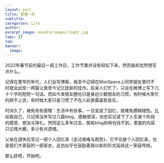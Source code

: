 ```yaml
---
layout: post
title: 普通一天
subtitle: 
categories: Life
author: 
excerpt_image: assets/images/light.jpg
tags: []
top: 
banner:
  image: 
---
```


2022年春节前的最后一周工作日，工作节奏并没有轻松下来，然而我却忽然想写点什么。

记得在更早的年代，人们会写博客，我至今记得在MsnSpace上同学朋友里时不时就会出现一两篇让我至今记忆犹新的佳作。后来人们忙了，只会在微博上写下几十个字的短短一句话。而如今发朋友圈也只是身边少数朋友的习惯，有时候大家忙的顾不上说，有时候大家只是习惯了不在人前表露喜怒哀乐。

时间久了，难免有些感慨：生活中有些事，一旦变成了回忆，就难免模糊褪色。比如我自己，只记得当年写过几篇blog，感触很深，也忠实记录下了人生某个阶段的感受、想法与挣扎。然而这么多年过去，那些blog却再也找不到，里面的内容只记得大概，多少有点遗憾。

父亲在退休后写过一部个人回忆录《走过艰难与困苦》，它不仅是个人回忆录，也是我们大家庭的一部家史。这也似乎在鼓励着我以新的形式延续这一家庭传统。

那么好吧，开始吧。
